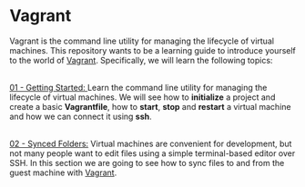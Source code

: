 # Vagrant

Vagrant is the command line utility for managing the lifecycle of virtual machines. 
This repository wants to be a learning guide to introduce yourself to the world of [Vagrant](https://developer.hashicorp.com/vagrant/docs). Specifically, we will learn the following topics:</br></br>

[01 - Getting Started: ](/01-getting-started/README.md) Learn the command line utility for managing the lifecycle of virtual machines. We will see how to **initialize** a project and create a basic **Vagrantfile**, how to **start**, **stop** and **restart** a virtual machine and how we can connect it using **ssh**.</br></br>

[02 - Synced Folders:](/02-synced-folders/README.md) 
Virtual machines are convenient for development, but not many people want to edit files using a simple terminal-based editor over SSH. In this section we are going to see how to sync files to and from the guest machine with [Vagrant](https://developer.hashicorp.com/vagrant/docs).</br></br> 

